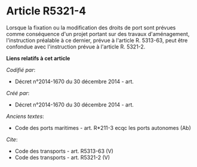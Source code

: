 # Article R5321-4

Lorsque la fixation ou la modification des droits de port sont prévues comme conséquence d'un projet portant sur des travaux
d'aménagement, l'instruction préalable à ce dernier, prévue à l'article R. 5313-63, peut être confondue avec l'instruction
prévue à l'article R. 5321-2.

**Liens relatifs à cet article**

_Codifié par_:

  - Décret n°2014-1670 du 30 décembre 2014 - art.

_Créé par_:

  - Décret n°2014-1670 du 30 décembre 2014 - art.

_Anciens textes_:

  - Code des ports maritimes - art. R*211-3 ecqc les ports autonomes (Ab)

_Cite_:

  - Code des transports - art. R5313-63 (V)
  - Code des transports - art. R5321-2 (V)

